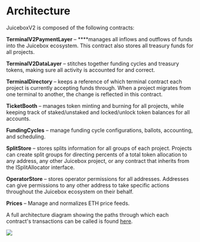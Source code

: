 # Architecture

JuiceboxV2 is composed of the following contracts:

**TerminalV2PaymentLayer** – ****manages all inflows and outflows of funds into the Juicebox ecosystem. This contract also stores all treasury funds for all projects.

**TerminalV2DataLayer** – stitches together funding cycles and treasury tokens, making sure all activity is accounted for and correct.

**TerminalDirectory** – keeps a reference of which terminal contract each project is currently accepting funds through. When a project migrates from one terminal to another, the change is reflected in this contract. 

**TicketBooth** – manages token minting and burning for all projects, while keeping track of staked/unstaked and locked/unlock token balances for all accounts.

**FundingCycles** – manage funding cycle configurations, ballots, accounting, and scheduling.

**SplitStore** – stores splits information for all groups of each project. Projects can create split groups for directing percents of a total token allocation to any address, any other Juicebox project, or any contract that inherits from the ISplitAllocator interface.

**OperatorStore** – stores operator permissions for all addresses. Addresses can give permissions to any other address to take specific actions throughout the Juicebox ecosystem on their behalf.

**Prices** – Manage and normalizes ETH price feeds.

A full architecture diagram showing the paths through which each contract's transactions can be called is found [here](https://www.figma.com/file/YIf64bRfSXjCDSPb49uAwv/Juicebox-Technical-Docs-Copy?node-id=262%3A8).

![](../.gitbook/assets/architecture%20%282%29.png)

